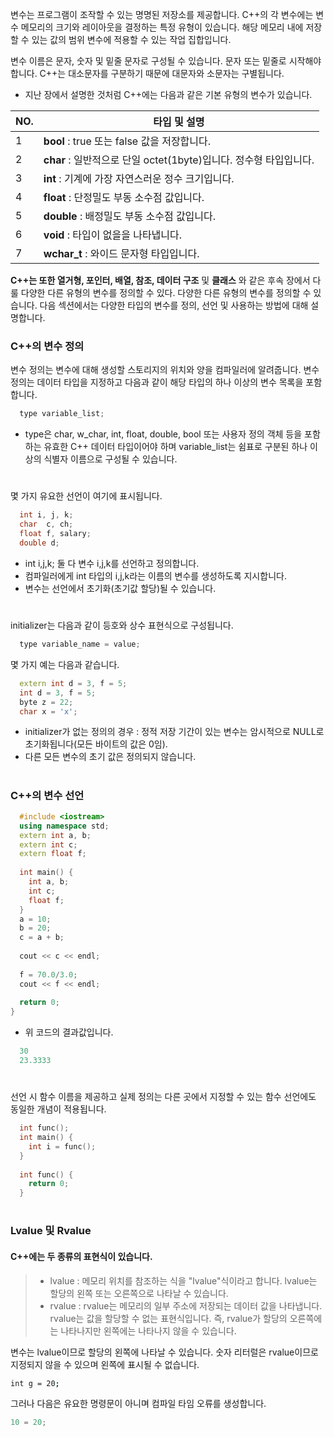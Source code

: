 변수는 프로그램이 조작할 수 있는 명명된 저장소를 제공합니다. 
C++의 각 변수에는 변수 메모리의 크기와 레이아웃을 결정하는 특정 유형이 있습니다.
해당 메모리 내에 저장할 수 있는 값의 범위 변수에 적용할 수 있는 작업 집합입니다.
     
변수 이름은 문자, 숫자 및 밑줄 문자로 구성될 수 있습니다.
문자 또는 밑줄로 시작해야 합니다.
C++는 대소문자를 구분하기 때문에 대문자와 소문자는 구별됩니다.
    
- 지난 장에서 설명한 것처럼 C++에는 다음과 같은 기본 유형의 변수가 있습니다.

|NO.|타입 및 설명|
|---|---|
|1|__bool__ : true 또는 false 값을 저장합니다.|
|2|__char__ : 일반적으로 단일 octet(1byte)입니다. 정수형 타입입니다.|
|3|__int__ : 기계에 가장 자연스러운 정수 크기입니다.|
|4|__float__ : 단정밀도 부동 소수점 값입니다.|
|5|__double__ : 배정밀도 부동 소수점 값입니다.|
|6|__void__ : 타입이 없을을 나타냅니다.|
|7|__wchar_t__ : 와이드 문자형 타입입니다.|

__C++는 또한 열거형, 포인터, 배열, 참조, 데이터 구조__ 및 __클래스__ 와 같은 후속 장에서 다룰 다양한 다른 유형의 변수를 정의할 수 있다.
다양한 다른 유형의 변수를 정의할 수 있습니다.
다음 섹션에서는 다양한 타입의 변수를 정의, 선언 및 사용하는 방법에 대해 설명합니다.
### C++의 변수 정의
변수 정의는 변수에 대해 생성할 스토리지의 위치와 양을 컴파일러에 알려줍니다. 
변수 정의는 데이터 타입을 지정하고 다음과 같이 해당 타입의 하나 이상의 변수 목록을 포함합니다.
```cpp
  type variable_list;
```
- type은 char, w_char, int, float, double, bool 또는 사용자 정의 객체 등을 포함하는 유효한 C++ 데이터 타입이어야 하며 variable_list는 쉼표로 구분된 하나 이상의 식별자 이름으로 구성될 수 있습니다. 
#
몇 가지 유요한 선언이 여기에 표시됩니다.
```cpp
  int i, j, k;
  char  c, ch;
  float f, salary;
  double d;
```
- int i,j,k; 둘 다 변수 i,j,k를 선언하고 정의합니다.
- 컴파일러에게 int 타입의 i,j,k라는 이름의 변수를 생성하도록 지시합니다.
- 변수는 선언에서 초기화(초기값 할당)될 수 있습니다.
#
initializer는 다음과 같이 등호와 상수 표현식으로 구성됩니다.
```cpp
  type variable_name = value;
```
몇 가지 예는 다음과 같습니다.
```cpp
  extern int d = 3, f = 5;
  int d = 3, f = 5;
  byte z = 22;
  char x = 'x';
```
- initializer가 없는 정의의 경우 : 정적 저장 기간이 있는 변수는 암시적으로 NULL로 초기화됩니다(모든 바이트의 값은 0임).
- 다른 모든 변수의 초기 값은 정의되지 않습니다.
#
### C++의 변수 선언

```cpp
  #include <iostream>
  using namespace std;
  extern int a, b;
  extern int c;
  extern float f;
  
  int main() {
    int a, b;
    int c;
    float f;
  }
  a = 10;
  b = 20;
  c = a + b;
  
  cout << c << endl;
  
  f = 70.0/3.0;
  cout << f << endl;
  
  return 0;
}
```
- 위 코드의 결과값입니다.
```cpp
  30
  23.3333
```
#
선언 시 함수 이름을 제공하고 실제 정의는 다른 곳에서 지정할 수 있는 함수 선언에도 동일한 개념이 적용됩니다.
```cpp
  int func();
  int main() {
    int i = func();
  }
  
  int func() {
    return 0;
  }
```
#
### Lvalue 및 Rvalue
#### C++에는 두 종류의 표현식이 있습니다.
> - lvalue : 메모리 위치를 참조하는 식을 "lvalue"식이라고 합니다. lvalue는 할당의 왼쪽 또는 오른쪽으로 나타날 수 있습니다.
> - rvalue : rvalue는 메모리의 일부 주소에 저장되는 데이터 값을 나타냅니다. rvalue는 값을 할당할 수 없는 표현식입니다. 즉, rvalue가 할당의 오른쪽에는 나타나지만 왼쪽에는 나타나지 않을 수 있습니다.
    
변수는 lvalue이므로 할당의 왼쪽에 나타날 수 있습니다.
숫자 리터럴은 rvalue이므로 지정되지 않을 수 있으며 왼쪽에 표시될 수 없습니다.
```bash
int g = 20;
```
그러나 다음은 유요한 명령문이 아니며 컴파일 타임 오류를 생성합니다.
```cpp
10 = 20;
```
















